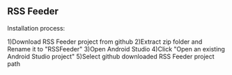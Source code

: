 ## RSS Feeder

Installation process:

1)Download RSS Feeder project from github
2)Extract zip folder and Rename it to "RSSFeeder"
3)Open Android Studio
4)Click "Open an existing Android Studio project"
5)Select github downloaded RSS Feeder project path
